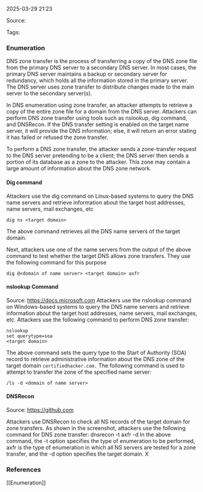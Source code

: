
2025-03-29 21:23

Source: 

Tags: 

### Enumeration
 
DNS zone transfer is the process of transferring a copy of the DNS zone file from the primary DNS server to a secondary DNS server. In most cases, the primary DNS server maintains a backup or secondary server for redundancy, which holds all the information stored in the primary server. The DNS server uses zone transfer to distribute changes made to the main server to the secondary server(s). 

In DNS enumeration using zone transfer, an attacker attempts to retrieve a copy of the entire zone file for a domain from the DNS server. Attackers can perform DNS zone transfer using tools such as nslookup, dig command, and DNSRecon. If the DNS transfer setting is enabled on the target name server, it will provide the DNS information; else, it will return an error stating it has failed or refused the zone transfer. 

To perform a DNS zone transfer, the attacker sends a zone-transfer request to the DNS server pretending to be a client; the DNS server then sends a portion of its database as a zone to the attacker. This zone may contain a large amount of information about the DNS zone network.
#### Dig command 

Attackers use the dig command on Linux-based systems to query the DNS name servers and retrieve information about the target host addresses, name servers, mail exchanges, etc

```
dig ns <target domain> 
```
The above command retrieves all the DNS name servers of the target domain.

Next, attackers use one of the name servers from the output of the above command to test whether the target DNS allows zone transfers. They use the following command for this purpose
```
dig @<domain of name server> <target domain> axfr 
```

#### nslookup Command 

Source: https://docs.microsoft.com 
Attackers use the nslookup command on Windows-based systems to query the DNS name servers and retrieve information about the target host addresses, name servers, mail exchanges, etc.
Attackers use the following command to perform DNS zone transfer:

```
nslookup 
set querytype=soa 
<target domain> 
```

The above command sets the query type to the Start of Authority (SOA) record to retrieve administrative information about the DNS zone of the target domain `certifiedhacker.com.` The following command is used to attempt to transfer the zone of the specified name server: 

```
/ls -d <domain of name server> 
```

#### DNSRecon 
Source: https://github.com 

Attackers use DNSRecon to check all NS records of the target domain for zone transfers. As shown in the screenshot, attackers use the following command for DNS zone transfer: 
dnsrecon -t axfr -d <target domain> 
In the above command, the -t option specifies the type of enumeration to be performed, axfr is the type of enumeration in which all NS servers are tested for a zone transfer, and the -d option specifies the target domain. 
X
### References
[[Enumeration]]